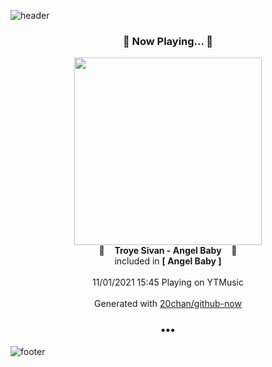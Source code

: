 ![header](https://capsule-render.vercel.app/api?type=wave&height=170&section=header&text=Hi.%20I'm%20SHIFT&fontColor=090707&fontAlignX=45&fontAlignY=65&fontSize=100)

<h3 align="center">🎵 Now Playing... 🎵</h3>
<p align="center">
  <a href="https://music.youtube.com/watch?v=6-u3gr9jQf4">
    <img width="300" src="https://lh3.googleusercontent.com/qA3XARvoDVRKv_inc3KeBmw4MBE7p0ruZ_OCOG-oKDgQfsLWoT519xFBMbQZof0Va1wpLoEiDy9KFek">
  </a>
  <br>
  🎵&nbsp&nbsp&nbsp <b>Troye Sivan - Angel Baby</b> &nbsp&nbsp&nbsp🎵
  <br>
  included in <b>[ Angel Baby ]</b>
  
  <br />
  <br />
  11/01/2021 15:45 Playing on YTMusic
  <br />
  <br />
  Generated with <a href="https://github.com/20chan/github-now">20chan/github-now</a>
</p>

<h3 align="center">•••</h3>

![footer](https://capsule-render.vercel.app/api?type=wave&height=150&section=footer)
